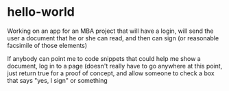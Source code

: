 # hello-world
Working on an app for an MBA project that will have a login, will send the user a document that he or she can read, and then can sign (or reasonable facsimile of those elements) 


If anybody can point me to code snippets that could help me show a document, log in to a page (doesn't really have to go anywhere at this point, just return true for a proof of concept, and allow someone to check a box that says "yes, I sign" or something
